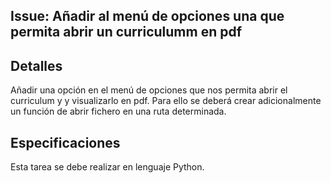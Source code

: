 ## Issue:  Añadir al menú de opciones una que permita abrir un curriculumm en pdf

## Detalles

Añadir una opción en el menú de opciones que nos permita abrir el curriculum y y visualizarlo en pdf. Para ello se deberá crear adicionalmente un función de abrir fichero en una ruta determinada. 

## Especificaciones

Esta tarea se debe realizar en lenguaje Python.



